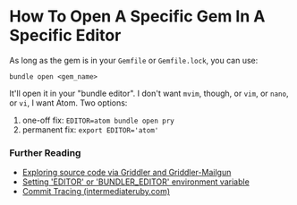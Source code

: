 # How To Open A Specific Gem In A Specific Editor

As long as the gem is in your `Gemfile` or `Gemfile.lock`, you can use:

`bundle open <gem_name>`

It'll open it in your "bundle editor". I don't want `mvim`, though, or `vim`, or `nano`, or `vi`, I want Atom. Two options:

1. one-off fix: `EDITOR=atom bundle open pry`
2. permanent fix: `export EDITOR='atom'`

### Further Reading

- [Exploring source code via Griddler and Griddler-Mailgun](https://josh.works/exploring-source-code-via-griddler-and-griddler-mailgun)
- [Setting 'EDITOR' or 'BUNDLER_EDITOR' environment variable](https://stackoverflow.com/questions/25084035/setting-editor-or-bundler-editor-environment-variable)
- [Commit Tracing (intermediateruby.com)](https://intermediateruby.com/commit-tracing-in-pry)